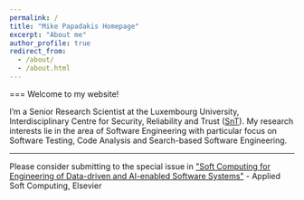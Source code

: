 ```yaml
---
permalink: /
title: "Mike Papadakis Homepage"
excerpt: "About me"
author_profile: true
redirect_from: 
  - /about/
  - /about.html
---
```


===
Welcome to my website!

I’m a Senior Research Scientist at the Luxembourg University, Interdisciplinary Centre for Security, Reliability and Trust ([SnT](https://wwwfr.uni.lu/snt)). My research interests lie in the area of Software Engineering with particular focus on Software Testing, Code Analysis and Search-based Software Engineering. 





---------------------------------------------------------------------------------------------------------------------------------------------------------




Please consider submitting to the special issue in ["Soft Computing for Engineering of Data-driven and AI-enabled Software Systems"](https://www.journals.elsevier.com/applied-soft-computing/call-for-papers/soft-computing-for-engineering-of-data-driven-and-ai-enabled-software-systems) - Applied Soft Computing, Elsevier 


